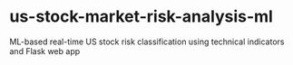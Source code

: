 # us-stock-market-risk-analysis-ml
ML-based real-time US stock risk classification using technical indicators and Flask web app

